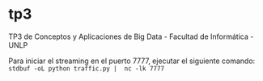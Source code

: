 # tp3
TP3 de Conceptos y Aplicaciones de Big Data - Facultad de Informática - UNLP

Para iniciar el streaming en el puerto 7777, ejecutar el siguiente comando:
`stdbuf -oL python traffic.py |  nc -lk 7777`
